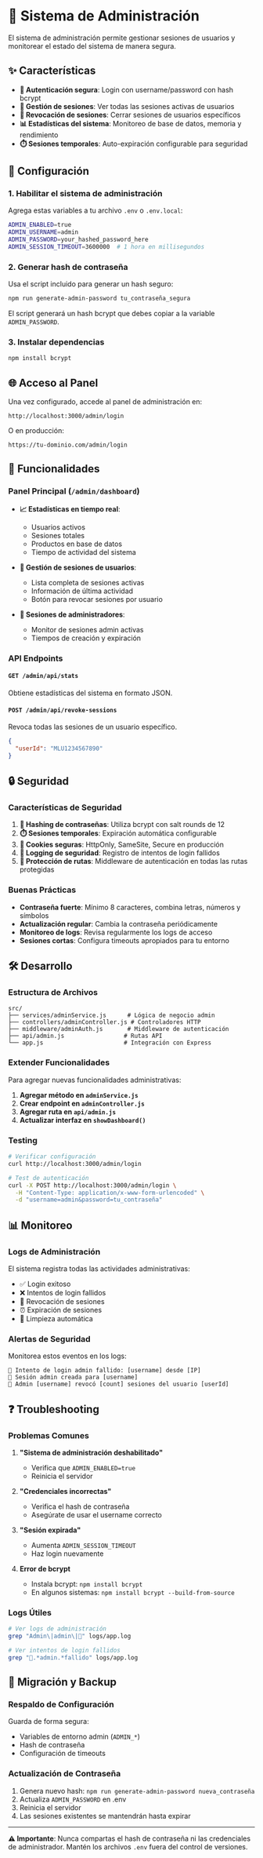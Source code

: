 # 🔐 Sistema de Administración

El sistema de administración permite gestionar sesiones de usuarios y monitorear el estado del sistema de manera segura.

## ✨ Características

- **🔑 Autenticación segura**: Login con username/password con hash bcrypt
- **👥 Gestión de sesiones**: Ver todas las sesiones activas de usuarios
- **🚨 Revocación de sesiones**: Cerrar sesiones de usuarios específicos
- **📊 Estadísticas del sistema**: Monitoreo de base de datos, memoria y rendimiento
- **⏱️ Sesiones temporales**: Auto-expiración configurable para seguridad

## 🚀 Configuración

### 1. Habilitar el sistema de administración

Agrega estas variables a tu archivo `.env` o `.env.local`:

```bash
ADMIN_ENABLED=true
ADMIN_USERNAME=admin
ADMIN_PASSWORD=your_hashed_password_here
ADMIN_SESSION_TIMEOUT=3600000  # 1 hora en millisegundos
```

### 2. Generar hash de contraseña

Usa el script incluido para generar un hash seguro:

```bash
npm run generate-admin-password tu_contraseña_segura
```

El script generará un hash bcrypt que debes copiar a la variable `ADMIN_PASSWORD`.

### 3. Instalar dependencias

```bash
npm install bcrypt
```

## 🌐 Acceso al Panel

Una vez configurado, accede al panel de administración en:

```
http://localhost:3000/admin/login
```

O en producción:

```
https://tu-dominio.com/admin/login
```

## 🔧 Funcionalidades

### Panel Principal (`/admin/dashboard`)

- **📈 Estadísticas en tiempo real**:
  - Usuarios activos
  - Sesiones totales
  - Productos en base de datos
  - Tiempo de actividad del sistema

- **👥 Gestión de sesiones de usuarios**:
  - Lista completa de sesiones activas
  - Información de última actividad
  - Botón para revocar sesiones por usuario

- **🔐 Sesiones de administradores**:
  - Monitor de sesiones admin activas
  - Tiempos de creación y expiración

### API Endpoints

#### `GET /admin/api/stats`
Obtiene estadísticas del sistema en formato JSON.

#### `POST /admin/api/revoke-sessions`
Revoca todas las sesiones de un usuario específico.

```json
{
  "userId": "MLU1234567890"
}
```

## 🔒 Seguridad

### Características de Seguridad

1. **🔐 Hashing de contraseñas**: Utiliza bcrypt con salt rounds de 12
2. **⏱️ Sesiones temporales**: Expiración automática configurable
3. **🍪 Cookies seguras**: HttpOnly, SameSite, Secure en producción
4. **📝 Logging de seguridad**: Registro de intentos de login fallidos
5. **🚫 Protección de rutas**: Middleware de autenticación en todas las rutas protegidas

### Buenas Prácticas

- **Contraseña fuerte**: Mínimo 8 caracteres, combina letras, números y símbolos
- **Actualización regular**: Cambia la contraseña periódicamente
- **Monitoreo de logs**: Revisa regularmente los logs de acceso
- **Sesiones cortas**: Configura timeouts apropiados para tu entorno

## 🛠️ Desarrollo

### Estructura de Archivos

```
src/
├── services/adminService.js      # Lógica de negocio admin
├── controllers/adminController.js # Controladores HTTP
├── middleware/adminAuth.js       # Middleware de autenticación
├── api/admin.js                 # Rutas API
└── app.js                       # Integración con Express
```

### Extender Funcionalidades

Para agregar nuevas funcionalidades administrativas:

1. **Agregar método en `adminService.js`**
2. **Crear endpoint en `adminController.js`**
3. **Agregar ruta en `api/admin.js`**
4. **Actualizar interfaz en `showDashboard()`**

### Testing

```bash
# Verificar configuración
curl http://localhost:3000/admin/login

# Test de autenticación
curl -X POST http://localhost:3000/admin/login \
  -H "Content-Type: application/x-www-form-urlencoded" \
  -d "username=admin&password=tu_contraseña"
```

## 📊 Monitoreo

### Logs de Administración

El sistema registra todas las actividades administrativas:

- ✅ Login exitoso
- ❌ Intentos de login fallidos
- 🚨 Revocación de sesiones
- ⏰ Expiración de sesiones
- 🔄 Limpieza automática

### Alertas de Seguridad

Monitorea estos eventos en los logs:

```
🚨 Intento de login admin fallido: [username] desde [IP]
🔑 Sesión admin creada para [username]
🚨 Admin [username] revocó [count] sesiones del usuario [userId]
```

## ❓ Troubleshooting

### Problemas Comunes

1. **"Sistema de administración deshabilitado"**
   - Verifica que `ADMIN_ENABLED=true`
   - Reinicia el servidor

2. **"Credenciales incorrectas"**
   - Verifica el hash de contraseña
   - Asegúrate de usar el username correcto

3. **"Sesión expirada"**
   - Aumenta `ADMIN_SESSION_TIMEOUT`
   - Haz login nuevamente

4. **Error de bcrypt**
   - Instala bcrypt: `npm install bcrypt`
   - En algunos sistemas: `npm install bcrypt --build-from-source`

### Logs Útiles

```bash
# Ver logs de administración
grep "Admin\|admin\|🔐" logs/app.log

# Ver intentos de login fallidos
grep "🚨.*admin.*fallido" logs/app.log
```

## 🔄 Migración y Backup

### Respaldo de Configuración

Guarda de forma segura:
- Variables de entorno admin (`ADMIN_*`)
- Hash de contraseña
- Configuración de timeouts

### Actualización de Contraseña

1. Genera nuevo hash: `npm run generate-admin-password nueva_contraseña`
2. Actualiza `ADMIN_PASSWORD` en .env
3. Reinicia el servidor
4. Las sesiones existentes se mantendrán hasta expirar

---

**⚠️ Importante**: Nunca compartas el hash de contraseña ni las credenciales de administrador. Mantén los archivos `.env` fuera del control de versiones.